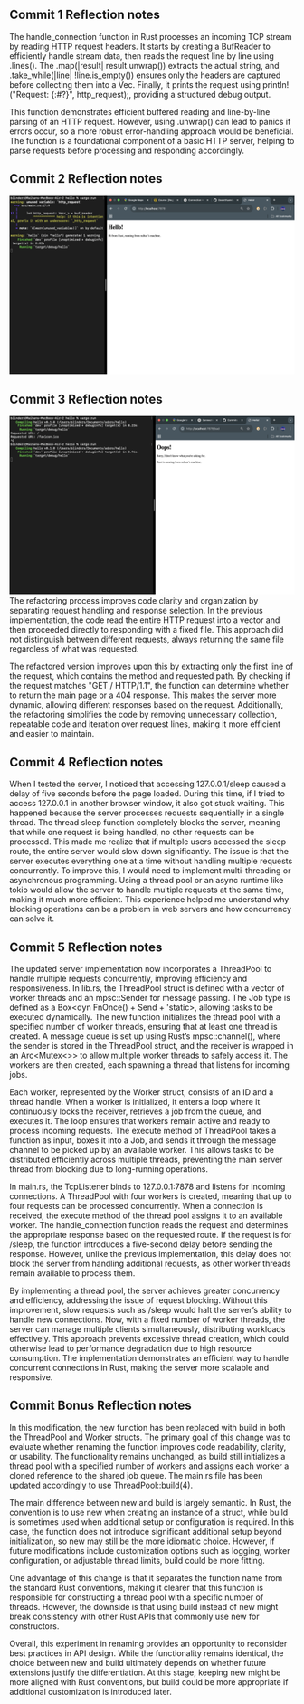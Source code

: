 ## Commit 1 Reflection notes
The handle_connection function in Rust processes an incoming TCP stream by reading HTTP request headers. It starts by creating a BufReader to efficiently handle stream data, then reads the request line by line using .lines(). The .map(|result| result.unwrap()) extracts the actual string, and .take_while(|line| !line.is_empty()) ensures only the headers are captured before collecting them into a Vec. Finally, it prints the request using println!("Request: {:#?}", http_request);, providing a structured debug output.

This function demonstrates efficient buffered reading and line-by-line parsing of an HTTP request. However, using .unwrap() can lead to panics if errors occur, so a more robust error-handling approach would be beneficial. The function is a foundational component of a basic HTTP server, helping to parse requests before processing and responding accordingly.

## Commit 2 Reflection notes
![Image - 1](/static/image1.png)

## Commit 3 Reflection notes
![Image - 2](/static/image2.png)
The refactoring process improves code clarity and organization by separating request handling and response selection. In the previous implementation, the code read the entire HTTP request into a vector and then proceeded directly to responding with a fixed file. This approach did not distinguish between different requests, always returning the same file regardless of what was requested.

The refactored version improves upon this by extracting only the first line of the request, which contains the method and requested path. By checking if the request matches "GET / HTTP/1.1", the function can determine whether to return the main page or a 404 response. This makes the server more dynamic, allowing different responses based on the request. Additionally, the refactoring simplifies the code by removing unnecessary collection, repeatable code and iteration over request lines, making it more efficient and easier to maintain.

## Commit 4 Reflection notes
When I tested the server, I noticed that accessing 127.0.0.1/sleep caused a delay of five seconds before the page loaded. During this time, if I tried to access 127.0.0.1 in another browser window, it also got stuck waiting. This happened because the server processes requests sequentially in a single thread. The thread sleep function completely blocks the server, meaning that while one request is being handled, no other requests can be processed. This made me realize that if multiple users accessed the sleep route, the entire server would slow down significantly. The issue is that the server executes everything one at a time without handling multiple requests concurrently. To improve this, I would need to implement multi-threading or asynchronous programming. Using a thread pool or an async runtime like tokio would allow the server to handle multiple requests at the same time, making it much more efficient. This experience helped me understand why blocking operations can be a problem in web servers and how concurrency can solve it.

## Commit 5 Reflection notes
The updated server implementation now incorporates a ThreadPool to handle multiple requests concurrently, improving efficiency and responsiveness. In lib.rs, the ThreadPool struct is defined with a vector of worker threads and an mpsc::Sender<Job> for message passing. The Job type is defined as a Box<dyn FnOnce() + Send + 'static>, allowing tasks to be executed dynamically. The new function initializes the thread pool with a specified number of worker threads, ensuring that at least one thread is created. A message queue is set up using Rust’s mpsc::channel(), where the sender is stored in the ThreadPool struct, and the receiver is wrapped in an Arc<Mutex<>> to allow multiple worker threads to safely access it. The workers are then created, each spawning a thread that listens for incoming jobs.

Each worker, represented by the Worker struct, consists of an ID and a thread handle. When a worker is initialized, it enters a loop where it continuously locks the receiver, retrieves a job from the queue, and executes it. The loop ensures that workers remain active and ready to process incoming requests. The execute method of ThreadPool takes a function as input, boxes it into a Job, and sends it through the message channel to be picked up by an available worker. This allows tasks to be distributed efficiently across multiple threads, preventing the main server thread from blocking due to long-running operations.

In main.rs, the TcpListener binds to 127.0.0.1:7878 and listens for incoming connections. A ThreadPool with four workers is created, meaning that up to four requests can be processed concurrently. When a connection is received, the execute method of the thread pool assigns it to an available worker. The handle_connection function reads the request and determines the appropriate response based on the requested route. If the request is for /sleep, the function introduces a five-second delay before sending the response. However, unlike the previous implementation, this delay does not block the server from handling additional requests, as other worker threads remain available to process them.

By implementing a thread pool, the server achieves greater concurrency and efficiency, addressing the issue of request blocking. Without this improvement, slow requests such as /sleep would halt the server’s ability to handle new connections. Now, with a fixed number of worker threads, the server can manage multiple clients simultaneously, distributing workloads effectively. This approach prevents excessive thread creation, which could otherwise lead to performance degradation due to high resource consumption. The implementation demonstrates an efficient way to handle concurrent connections in Rust, making the server more scalable and responsive.

## Commit Bonus Reflection notes
In this modification, the new function has been replaced with build in both the ThreadPool and Worker structs. The primary goal of this change was to evaluate whether renaming the function improves code readability, clarity, or usability. The functionality remains unchanged, as build still initializes a thread pool with a specified number of workers and assigns each worker a cloned reference to the shared job queue. The main.rs file has been updated accordingly to use ThreadPool::build(4).

The main difference between new and build is largely semantic. In Rust, the convention is to use new when creating an instance of a struct, while build is sometimes used when additional setup or configuration is required. In this case, the function does not introduce significant additional setup beyond initialization, so new may still be the more idiomatic choice. However, if future modifications include customization options such as logging, worker configuration, or adjustable thread limits, build could be more fitting.

One advantage of this change is that it separates the function name from the standard Rust conventions, making it clearer that this function is responsible for constructing a thread pool with a specific number of threads. However, the downside is that using build instead of new might break consistency with other Rust APIs that commonly use new for constructors.

Overall, this experiment in renaming provides an opportunity to reconsider best practices in API design. While the functionality remains identical, the choice between new and build ultimately depends on whether future extensions justify the differentiation. At this stage, keeping new might be more aligned with Rust conventions, but build could be more appropriate if additional customization is introduced later.
